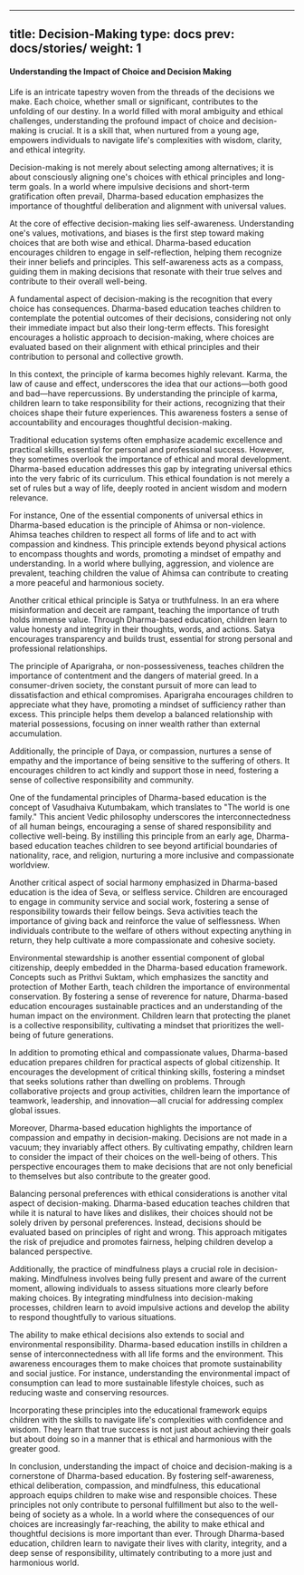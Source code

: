 
---
title: Decision-Making
type: docs
prev: docs/stories/
weight: 1
---
#### Understanding the Impact of Choice and Decision Making

Life is an intricate tapestry woven from the threads of the decisions we make. Each choice, whether small or significant, contributes to the unfolding of our destiny. In a world filled with moral ambiguity and ethical challenges, understanding the profound impact of choice and decision-making is crucial. It is a skill that, when nurtured from a young age, empowers individuals to navigate life's complexities with wisdom, clarity, and ethical integrity.

Decision-making is not merely about selecting among alternatives; it is about consciously aligning one's choices with ethical principles and long-term goals. In a world where impulsive decisions and short-term gratification often prevail, Dharma-based education emphasizes the importance of thoughtful deliberation and alignment with universal values.

At the core of effective decision-making lies self-awareness. Understanding one's values, motivations, and biases is the first step toward making choices that are both wise and ethical. Dharma-based education encourages children to engage in self-reflection, helping them recognize their inner beliefs and principles. This self-awareness acts as a compass, guiding them in making decisions that resonate with their true selves and contribute to their overall well-being.

A fundamental aspect of decision-making is the recognition that every choice has consequences. Dharma-based education teaches children to contemplate the potential outcomes of their decisions, considering not only their immediate impact but also their long-term effects. This foresight encourages a holistic approach to decision-making, where choices are evaluated based on their alignment with ethical principles and their contribution to personal and collective growth.

In this context, the principle of karma becomes highly relevant. Karma, the law of cause and effect, underscores the idea that our actions—both good and bad—have repercussions. By understanding the principle of karma, children learn to take responsibility for their actions, recognizing that their choices shape their future experiences. This awareness fosters a sense of accountability and encourages thoughtful decision-making.

Traditional education systems often emphasize academic excellence and practical skills, essential for personal and professional success. However, they sometimes overlook the importance of ethical and moral development. Dharma-based education addresses this gap by integrating universal ethics into the very fabric of its curriculum. This ethical foundation is not merely a set of rules but a way of life, deeply rooted in ancient wisdom and modern relevance.

For instance, One of the essential components of universal ethics in Dharma-based education is the principle of Ahimsa or non-violence. Ahimsa teaches children to respect all forms of life and to act with compassion and kindness. This principle extends beyond physical actions to encompass thoughts and words, promoting a mindset of empathy and understanding. In a world where bullying, aggression, and violence are prevalent, teaching children the value of Ahimsa can contribute to creating a more peaceful and harmonious society.

Another critical ethical principle is Satya or truthfulness. In an era where misinformation and deceit are rampant, teaching the importance of truth holds immense value. Through Dharma-based education, children learn to value honesty and integrity in their thoughts, words, and actions. Satya encourages transparency and builds trust, essential for strong personal and professional relationships.

The principle of Aparigraha, or non-possessiveness, teaches children the importance of contentment and the dangers of material greed. In a consumer-driven society, the constant pursuit of more can lead to dissatisfaction and ethical compromises. Aparigraha encourages children to appreciate what they have, promoting a mindset of sufficiency rather than excess. This principle helps them develop a balanced relationship with material possessions, focusing on inner wealth rather than external accumulation.

Additionally, the principle of Daya, or compassion, nurtures a sense of empathy and the importance of being sensitive to the suffering of others. It encourages children to act kindly and support those in need, fostering a sense of collective responsibility and community.

One of the fundamental principles of Dharma-based education is the concept of Vasudhaiva Kutumbakam, which translates to "The world is one family." This ancient Vedic philosophy underscores the interconnectedness of all human beings, encouraging a sense of shared responsibility and collective well-being. By instilling this principle from an early age, Dharma-based education teaches children to see beyond artificial boundaries of nationality, race, and religion, nurturing a more inclusive and compassionate worldview.

Another critical aspect of social harmony emphasized in Dharma-based education is the idea of Seva, or selfless service. Children are encouraged to engage in community service and social work, fostering a sense of responsibility towards their fellow beings. Seva activities teach the importance of giving back and reinforce the value of selflessness. When individuals contribute to the welfare of others without expecting anything in return, they help cultivate a more compassionate and cohesive society.

Environmental stewardship is another essential component of global citizenship, deeply embedded in the Dharma-based education framework. Concepts such as Prithvi Suktam, which emphasizes the sanctity and protection of Mother Earth, teach children the importance of environmental conservation. By fostering a sense of reverence for nature, Dharma-based education encourages sustainable practices and an understanding of the human impact on the environment. Children learn that protecting the planet is a collective responsibility, cultivating a mindset that prioritizes the well-being of future generations.

In addition to promoting ethical and compassionate values, Dharma-based education prepares children for practical aspects of global citizenship. It encourages the development of critical thinking skills, fostering a mindset that seeks solutions rather than dwelling on problems. Through collaborative projects and group activities, children learn the importance of teamwork, leadership, and innovation—all crucial for addressing complex global issues.

Moreover, Dharma-based education highlights the importance of compassion and empathy in decision-making. Decisions are not made in a vacuum; they invariably affect others. By cultivating empathy, children learn to consider the impact of their choices on the well-being of others. This perspective encourages them to make decisions that are not only beneficial to themselves but also contribute to the greater good.

Balancing personal preferences with ethical considerations is another vital aspect of decision-making. Dharma-based education teaches children that while it is natural to have likes and dislikes, their choices should not be solely driven by personal preferences. Instead, decisions should be evaluated based on principles of right and wrong. This approach mitigates the risk of prejudice and promotes fairness, helping children develop a balanced perspective.

Additionally, the practice of mindfulness plays a crucial role in decision-making. Mindfulness involves being fully present and aware of the current moment, allowing individuals to assess situations more clearly before making choices. By integrating mindfulness into decision-making processes, children learn to avoid impulsive actions and develop the ability to respond thoughtfully to various situations.

The ability to make ethical decisions also extends to social and environmental responsibility. Dharma-based education instills in children a sense of interconnectedness with all life forms and the environment. This awareness encourages them to make choices that promote sustainability and social justice. For instance, understanding the environmental impact of consumption can lead to more sustainable lifestyle choices, such as reducing waste and conserving resources.

Incorporating these principles into the educational framework equips children with the skills to navigate life's complexities with confidence and wisdom. They learn that true success is not just about achieving their goals but about doing so in a manner that is ethical and harmonious with the greater good.

In conclusion, understanding the impact of choice and decision-making is a cornerstone of Dharma-based education. By fostering self-awareness, ethical deliberation, compassion, and mindfulness, this educational approach equips children to make wise and responsible choices. These principles not only contribute to personal fulfillment but also to the well-being of society as a whole. In a world where the consequences of our choices are increasingly far-reaching, the ability to make ethical and thoughtful decisions is more important than ever. Through Dharma-based education, children learn to navigate their lives with clarity, integrity, and a deep sense of responsibility, ultimately contributing to a more just and harmonious world.